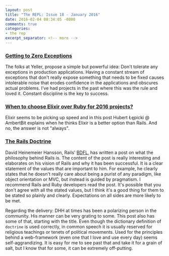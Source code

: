 ```yaml
---
layout: post
title: "The REPL: Issue 18 - January 2016"
date: 2016-02-04 08:34:05 -0800
comments: true
categories:
- the rep
excerpt_separator: <!-- more -->
---
```


### [Getting to Zero Exceptions][1]

The folks at Yeller, propose a simple but powerful idea: Don't tolerate any exceptions in production applications. Having a constant stream of exceptions that don't really expose something that needs to be fixed causes intolerable noise that erodes confidence in the applications and obscures actual problems. I've had projects in the past where this was the rule and loved it. Constant discipline is the key to success.

### [When to choose Elixir over Ruby for 2016 projects?][2]

Elixir seems to be picking up speed and in this post Hubert Łępicki @ AmbertBit explains when he thinks Elixir is a better option than Rails. And no, the answer is not "always".

### [The Rails Doctrine][3]

David Heinemeier Hansson, Rails' [BDFL][4], has written a post on what the philosophy behind Rails is. The content of the post is really interesting and elaborates on his vision of Rails and why it has been successful. It is a clear statement of the values that are important to him. For example, he clearly states that he doesn't really care about being a purist of any paradigm, like object orientation or MVC, but instead is guided by pragmatism. I recommend Rails and Ruby developers read the post. It's possible that you don't agree with all the stated values, but I think it's a good thing for them to be stated so plainly and clearly. Expectations on all sides are more likely to be met.

Regarding the delivery: DHH at times has been a polarizing person in the community. His manner can be very grating to some. This post also has some of that, starting with the title. Even though the dictionary definition of `doctrine` is used correctly, in common speech it is usually reserved for religious teachings or tenets of political movements. Used for the principles behind a web-framework (even one that I love and use every day) seems self-aggrandizing. It is easy for me to see past that and take it for a grain of salt, but I know that for some, it can be extremely off-putting.

[1]: http://yellerapp.com/posts/2015-06-01-getting-to-exception-zero.html
[2]: https://www.amberbit.com/blog/2015/12/22/when-choose-elixir-over-ruby-for-2016-projects/
[3]: http://rubyonrails.org/doctrine/
[4]: https://en.wikipedia.org/wiki/Benevolent_dictator_for_life
